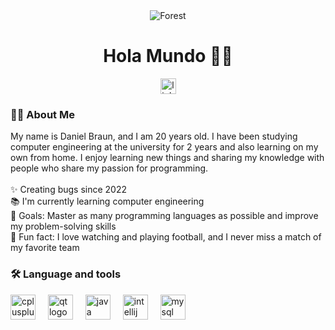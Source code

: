<div class="header-background" style="text-align: center;">
  <img src="https://static8.depositphotos.com/1550726/1052/i/450/depositphotos_10520344-stock-photo-sun-rising-in-a-forest.jpg" alt="Forest">
  <div class="header-content">
    <h1>Hola Mundo 👋🏼</h1>
  </div>
</div>

<div align="center" class="linkedin-button">
  <a href="https://www.linkedin.com/in/daniel-braun-sandino-2a49a624b/" target="_blank">
    <img src="https://img.shields.io/static/v1?message=LinkedIn&logo=linkedin&label=&color=0077B5&logoColor=white&labelColor=&style=for-the-badge" height="25" alt="linkedin logo" />
  </a>
</div>

<h3 align="left">👩‍💻 About Me</h3>

<p align="left">My name is Daniel Braun, and I am 20 years old. I have been studying computer engineering at the university for 2 years and also learning on my own from home. I enjoy learning new things and sharing my knowledge with people who share my passion for programming.<br><br>✨ Creating bugs since 2022<br>📚 I'm currently learning computer engineering<br>🎯 Goals: Master as many programming languages as possible and improve my problem-solving skills<br>🎲 Fun fact: I love watching and playing football, and I never miss a match of my favorite team</p>

<h3 align="left">🛠 Language and tools</h3>

<div align="left">
  <img src="https://cdn.jsdelivr.net/gh/devicons/devicon/icons/cplusplus/cplusplus-original.svg" height="40" alt="cplusplus logo" />
  <img width="12" />
  <img src="https://cdn.jsdelivr.net/gh/devicons/devicon/icons/qt/qt-original.svg" height="40" alt="qt logo" />
  <img width="12" />
  <img src="https://cdn.jsdelivr.net/gh/devicons/devicon/icons/java/java-original.svg" height="40" alt="java logo" />
  <img width="12" />
  <img src="https://cdn.jsdelivr.net/gh/devicons/devicon/icons/intellij/intellij-original.svg" height="40" alt="intellij logo" />
  <img width="12" />
  <img src="https://cdn.jsdelivr.net/gh/devicons/devicon/icons/mysql/mysql-original.svg" height="40" alt="mysql logo" />
</div>
